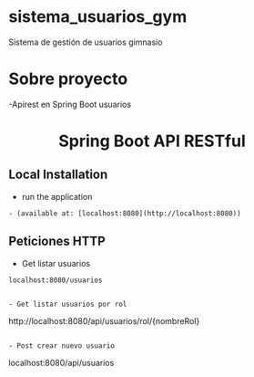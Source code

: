 # sistema_usuarios_gym
Sistema de gestión de usuarios gimnasio 

# Sobre proyecto
-Apirest en Spring Boot usuarios 

<h1 align="center">Spring Boot API RESTful</h1>


## Local Installation

- run the application  

 ```
- (available at: [localhost:8080](http://localhost:8080))

  ```

## Peticiones HTTP

  - Get listar usuarios

  ```
  localhost:8080/usuarios
  

  - Get listar usuarios por rol
  ```
  http://localhost:8080/api/usuarios/rol/{nombreRol}

  ```
  
  - Post crear nuevo usuario

  ```
 localhost:8080/api/usuarios
 
  ```

